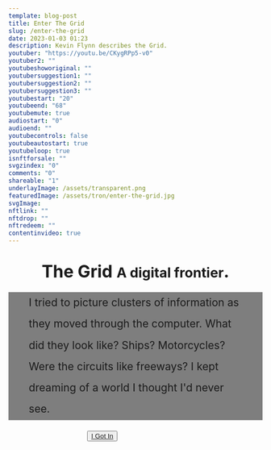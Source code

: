 ```yaml
---
template: blog-post
title: Enter The Grid
slug: /enter-the-grid
date: 2023-01-03 01:23
description: Kevin Flynn describes the Grid.
youtuber: "https://youtu.be/CKygRPp5-v0"
youtuber2: ""
youtubeshoworiginal: ""
youtubersuggestion1: ""
youtubersuggestion2: ""
youtubersuggestion3: ""
youtubestart: "20"
youtubeend: "68"
youtubemute: true
audiostart: "0"
audioend: ""
youtubecontrols: false
youtubeautostart: true
youtubeloop: true
isnftforsale: ""
svgzindex: "0"
comments: "0"
shareable: "1"
underlayImage: /assets/transparent.png
featuredImage: /assets/tron/enter-the-grid.jpg
svgImage: 
nftlink: ""
nftdrop: ""
nftredeem: ""
contentinvideo: true
---
```

 <object class="" id="" data="/assets/tron/light-cycle.svg" type="image/svg+xml" style="position:absolute; bottom:0; z-index:; width:100%; height:100%; background:transparent; object-fit:contain;"  alt="animated content" title="animated content" ></object>

<h2 class="tronText TRON" style="font-size:clamp(14px, 3.5vw, 4.6rem); line-height:; margin:2rem 0 20px 0; text-align:center">The Grid  <span class="neonText" style="font-size:80%">A digital frontier</span>.</h2>


<div class="tronText" style="line-height:200%; font-size:clamp(1rem, 2.2vw, 3rem); padding:0 8%; background:rgba(0,0,0,0.50); position:relative;">



I tried to picture clusters of information as they moved through the computer. What did they look like? Ships? Motorcycles? Were the circuits like freeways? I kept dreaming of a world I thought I'd never see.

<button class="actionJackson TRON tronText" style="position:absolute; right:30vw; margin-top:; text-align:center"><a href="/where-is-kevin-flynn/">I Got In</a></button>

</div>





<!-- <h2 class="tronText" style="display:grid; place-content:center; text-align:center; font-size:12vw;">
        <div class="">Coming Soon!</div>
      </h2> -->


 


 

 

<!-- XjuLZwlDxh8 -->
